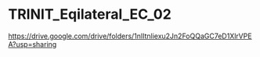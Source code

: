 # TRINIT_Eqilateral_EC_02
https://drive.google.com/drive/folders/1nlItnliexu2Jn2FoQQaGC7eD1XlrVPEA?usp=sharing

